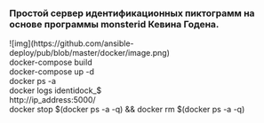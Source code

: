   <h3>Простой сервер идентификационных пиктограмм на основе программы monsterid Кевина Годена.</h3>
  ![img](https://github.com/ansible-deploy/pub/blob/master/docker/image.png) <br>
  docker-compose build<br>
  docker-compose up -d<br>
  docker ps -a<br>
  docker logs identidock_$<br>
  http://ip_address:5000/<br>
  docker stop $(docker ps -a -q) && docker rm $(docker ps -a -q)<br>
